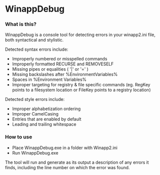 # WinappDebug

### What is this?
WinappDebug is a console tool for detecting errors in your winapp2.ini file, both syntactical and stylistic. 

Detected syntax errors include:
* Improperly numbered or misspelled commands 
* Improperly formatted RECURSE and REMOVESELF
* Missing pipes or equalities ( '|' or '=' )
* Missing backslashes after %EnvironmentVariables%
* Spaces in %Environment Variables%
* Improper targeting for registry & file specific commands (eg. RegKey points to a filesystem location or FileKey points to a registry location)

Detected style errors include:
* Improper alphabetization ordering 
* Improper CamelCasing 
* Entries that are enabled by default
* Leading and trailing whitespace

### How to use

* Place WinappDebug.exe in a folder with Winapp2.ini
* Run WinappDebug.exe

The tool will run and generate as its output a description of any errors it finds, including the line number on which the error was found.
